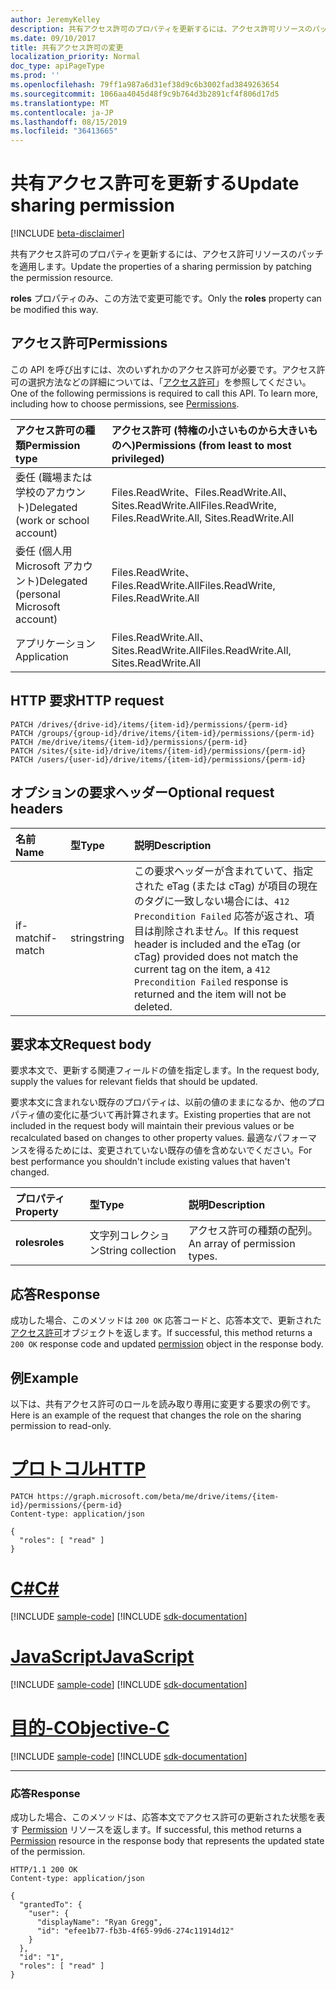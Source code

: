 ```yaml
---
author: JeremyKelley
description: 共有アクセス許可のプロパティを更新するには、アクセス許可リソースのパッチを適用します。
ms.date: 09/10/2017
title: 共有アクセス許可の変更
localization_priority: Normal
doc_type: apiPageType
ms.prod: ''
ms.openlocfilehash: 79ff1a987a6d31ef38d9c6b3002fad3849263654
ms.sourcegitcommit: 1066aa4045d48f9c9b764d3b2891cf4f806d17d5
ms.translationtype: MT
ms.contentlocale: ja-JP
ms.lasthandoff: 08/15/2019
ms.locfileid: "36413665"
---
```

# <a name="update-sharing-permission"></a><span data-ttu-id="babdb-103">共有アクセス許可を更新する</span><span class="sxs-lookup"><span data-stu-id="babdb-103">Update sharing permission</span></span>

[!INCLUDE [beta-disclaimer](../../includes/beta-disclaimer.md)]

<span data-ttu-id="babdb-104">共有アクセス許可のプロパティを更新するには、アクセス許可リソースのパッチを適用します。</span><span class="sxs-lookup"><span data-stu-id="babdb-104">Update the properties of a sharing permission by patching the permission resource.</span></span>

<span data-ttu-id="babdb-105">**roles** プロパティのみ、この方法で変更可能です。</span><span class="sxs-lookup"><span data-stu-id="babdb-105">Only the **roles** property can be modified this way.</span></span>

## <a name="permissions"></a><span data-ttu-id="babdb-106">アクセス許可</span><span class="sxs-lookup"><span data-stu-id="babdb-106">Permissions</span></span>

<span data-ttu-id="babdb-p101">この API を呼び出すには、次のいずれかのアクセス許可が必要です。アクセス許可の選択方法などの詳細については、「[アクセス許可](/graph/permissions-reference)」を参照してください。</span><span class="sxs-lookup"><span data-stu-id="babdb-p101">One of the following permissions is required to call this API. To learn more, including how to choose permissions, see [Permissions](/graph/permissions-reference).</span></span>

|<span data-ttu-id="babdb-109">アクセス許可の種類</span><span class="sxs-lookup"><span data-stu-id="babdb-109">Permission type</span></span>      | <span data-ttu-id="babdb-110">アクセス許可 (特権の小さいものから大きいものへ)</span><span class="sxs-lookup"><span data-stu-id="babdb-110">Permissions (from least to most privileged)</span></span>              |
|:--------------------|:---------------------------------------------------------|
|<span data-ttu-id="babdb-111">委任 (職場または学校のアカウント)</span><span class="sxs-lookup"><span data-stu-id="babdb-111">Delegated (work or school account)</span></span> | <span data-ttu-id="babdb-112">Files.ReadWrite、Files.ReadWrite.All、Sites.ReadWrite.All</span><span class="sxs-lookup"><span data-stu-id="babdb-112">Files.ReadWrite, Files.ReadWrite.All, Sites.ReadWrite.All</span></span>    |
|<span data-ttu-id="babdb-113">委任 (個人用 Microsoft アカウント)</span><span class="sxs-lookup"><span data-stu-id="babdb-113">Delegated (personal Microsoft account)</span></span> | <span data-ttu-id="babdb-114">Files.ReadWrite、Files.ReadWrite.All</span><span class="sxs-lookup"><span data-stu-id="babdb-114">Files.ReadWrite, Files.ReadWrite.All</span></span>    |
|<span data-ttu-id="babdb-115">アプリケーション</span><span class="sxs-lookup"><span data-stu-id="babdb-115">Application</span></span> | <span data-ttu-id="babdb-116">Files.ReadWrite.All、Sites.ReadWrite.All</span><span class="sxs-lookup"><span data-stu-id="babdb-116">Files.ReadWrite.All, Sites.ReadWrite.All</span></span> |

## <a name="http-request"></a><span data-ttu-id="babdb-117">HTTP 要求</span><span class="sxs-lookup"><span data-stu-id="babdb-117">HTTP request</span></span>

<!-- { "blockType": "ignored" } -->

```http
PATCH /drives/{drive-id}/items/{item-id}/permissions/{perm-id}
PATCH /groups/{group-id}/drive/items/{item-id}/permissions/{perm-id}
PATCH /me/drive/items/{item-id}/permissions/{perm-id}
PATCH /sites/{site-id}/drive/items/{item-id}/permissions/{perm-id}
PATCH /users/{user-id}/drive/items/{item-id}/permissions/{perm-id}
```

## <a name="optional-request-headers"></a><span data-ttu-id="babdb-118">オプションの要求ヘッダー</span><span class="sxs-lookup"><span data-stu-id="babdb-118">Optional request headers</span></span>

| <span data-ttu-id="babdb-119">名前</span><span class="sxs-lookup"><span data-stu-id="babdb-119">Name</span></span>          | <span data-ttu-id="babdb-120">型</span><span class="sxs-lookup"><span data-stu-id="babdb-120">Type</span></span>   | <span data-ttu-id="babdb-121">説明</span><span class="sxs-lookup"><span data-stu-id="babdb-121">Description</span></span>                                                                                                                                                                                       |
|:--------------|:-------|:--------------------------------------------------------------------------------------------------------------------------------------------------------------------------------------------------|
| <span data-ttu-id="babdb-122">if-match</span><span class="sxs-lookup"><span data-stu-id="babdb-122">if-match</span></span>      | <span data-ttu-id="babdb-123">string</span><span class="sxs-lookup"><span data-stu-id="babdb-123">string</span></span> | <span data-ttu-id="babdb-124">この要求ヘッダーが含まれていて、指定された eTag (または cTag) が項目の現在のタグに一致しない場合には、`412 Precondition Failed` 応答が返され、項目は削除されません。</span><span class="sxs-lookup"><span data-stu-id="babdb-124">If this request header is included and the eTag (or cTag) provided does not match the current tag on the item, a `412 Precondition Failed` response is returned and the item will not be deleted.</span></span> |

## <a name="request-body"></a><span data-ttu-id="babdb-125">要求本文</span><span class="sxs-lookup"><span data-stu-id="babdb-125">Request body</span></span>

<span data-ttu-id="babdb-126">要求本文で、更新する関連フィールドの値を指定します。</span><span class="sxs-lookup"><span data-stu-id="babdb-126">In the request body, supply the values for relevant fields that should be updated.</span></span>

<span data-ttu-id="babdb-127">要求本文に含まれない既存のプロパティは、以前の値のままになるか、他のプロパティ値の変化に基づいて再計算されます。</span><span class="sxs-lookup"><span data-stu-id="babdb-127">Existing properties that are not included in the request body will maintain their previous values or be recalculated based on changes to other property values.</span></span>
<span data-ttu-id="babdb-128">最適なパフォーマンスを得るためには、変更されていない既存の値を含めないでください。</span><span class="sxs-lookup"><span data-stu-id="babdb-128">For best performance you shouldn't include existing values that haven't changed.</span></span>

| <span data-ttu-id="babdb-129">プロパティ</span><span class="sxs-lookup"><span data-stu-id="babdb-129">Property</span></span>     | <span data-ttu-id="babdb-130">型</span><span class="sxs-lookup"><span data-stu-id="babdb-130">Type</span></span>   | <span data-ttu-id="babdb-131">説明</span><span class="sxs-lookup"><span data-stu-id="babdb-131">Description</span></span>                   |
|:-------------|:-------|:------------------------------|
| <span data-ttu-id="babdb-132">**roles**</span><span class="sxs-lookup"><span data-stu-id="babdb-132">**roles**</span></span>    | <span data-ttu-id="babdb-133">文字列コレクション</span><span class="sxs-lookup"><span data-stu-id="babdb-133">String collection</span></span> | <span data-ttu-id="babdb-134">アクセス許可の種類の配列。</span><span class="sxs-lookup"><span data-stu-id="babdb-134">An array of permission types.</span></span> |

## <a name="response"></a><span data-ttu-id="babdb-135">応答</span><span class="sxs-lookup"><span data-stu-id="babdb-135">Response</span></span>

<span data-ttu-id="babdb-136">成功した場合、このメソッドは `200 OK` 応答コードと、応答本文で、更新された[アクセス許可](../resources/permission.md)オブジェクトを返します。</span><span class="sxs-lookup"><span data-stu-id="babdb-136">If successful, this method returns a `200 OK` response code and updated [permission](../resources/permission.md) object in the response body.</span></span>

## <a name="example"></a><span data-ttu-id="babdb-137">例</span><span class="sxs-lookup"><span data-stu-id="babdb-137">Example</span></span>

<span data-ttu-id="babdb-138">以下は、共有アクセス許可のロールを読み取り専用に変更する要求の例です。</span><span class="sxs-lookup"><span data-stu-id="babdb-138">Here is an example of the request that changes the role on the sharing permission to read-only.</span></span>


# <a name="httptabhttp"></a>[<span data-ttu-id="babdb-139">プロトコル</span><span class="sxs-lookup"><span data-stu-id="babdb-139">HTTP</span></span>](#tab/http)
<!-- {"blockType": "request", "name": "update-permission", "@odata.type": "microsoft.graph.permission", "scopes": "files.readwrite"} -->

```http
PATCH https://graph.microsoft.com/beta/me/drive/items/{item-id}/permissions/{perm-id}
Content-type: application/json

{
  "roles": [ "read" ]
}
```
# <a name="ctabcsharp"></a>[<span data-ttu-id="babdb-140">C#</span><span class="sxs-lookup"><span data-stu-id="babdb-140">C#</span></span>](#tab/csharp)
[!INCLUDE [sample-code](../includes/snippets/csharp/update-permission-csharp-snippets.md)]
[!INCLUDE [sdk-documentation](../includes/snippets/snippets-sdk-documentation-link.md)]

# <a name="javascripttabjavascript"></a>[<span data-ttu-id="babdb-141">JavaScript</span><span class="sxs-lookup"><span data-stu-id="babdb-141">JavaScript</span></span>](#tab/javascript)
[!INCLUDE [sample-code](../includes/snippets/javascript/update-permission-javascript-snippets.md)]
[!INCLUDE [sdk-documentation](../includes/snippets/snippets-sdk-documentation-link.md)]

# <a name="objective-ctabobjc"></a>[<span data-ttu-id="babdb-142">目的-C</span><span class="sxs-lookup"><span data-stu-id="babdb-142">Objective-C</span></span>](#tab/objc)
[!INCLUDE [sample-code](../includes/snippets/objc/update-permission-objc-snippets.md)]
[!INCLUDE [sdk-documentation](../includes/snippets/snippets-sdk-documentation-link.md)]

---


### <a name="response"></a><span data-ttu-id="babdb-143">応答</span><span class="sxs-lookup"><span data-stu-id="babdb-143">Response</span></span>

<span data-ttu-id="babdb-144">成功した場合、このメソッドは、応答本文でアクセス許可の更新された状態を表す [Permission](../resources/permission.md) リソースを返します。</span><span class="sxs-lookup"><span data-stu-id="babdb-144">If successful, this method returns a [Permission](../resources/permission.md) resource in the response body that represents the updated state of the permission.</span></span>

<!-- { "blockType": "response", "@odata.type": "microsoft.graph.permission", "truncated": true } -->

```http
HTTP/1.1 200 OK
Content-type: application/json

{
  "grantedTo": {
    "user": {
      "displayName": "Ryan Gregg",
      "id": "efee1b77-fb3b-4f65-99d6-274c11914d12"
    }
  },
  "id": "1",
  "roles": [ "read" ]
}
```

<!-- uuid: 8fcb5dbc-d5aa-4681-8e31-b001d5168d79
2015-10-25 14:57:30 UTC -->
<!--
{
  "type": "#page.annotation",
  "description": "Update an item's sharing permissions",
  "keywords": "permission, permissions, sharing, change permissions, update permission",
  "section": "documentation",
  "tocPath": "OneDrive/Item/Update permission",
  "suppressions": [
  ]
}
-->
